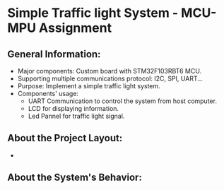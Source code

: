 # Simple Traffic light System - MCU-MPU Assignment
## General Information:
- Major components: Custom board with STM32F103RBT6 MCU.
- Supporting multiple communications protocol: I2C, SPI, UART...
- Purpose: Implement a simple traffic light system.
- Components' usage:
  - UART Communication to control the system from host computer.
  - LCD for displaying information.
  - Led Pannel for traffic light signal.
## About the Project Layout:
  - 
## About the System's Behavior:


